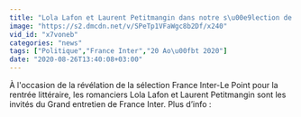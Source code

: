 ```yaml
---
title: "Lola Lafon et Laurent Petitmangin dans notre s\u00e9lection de livres de la rentr\u00e9e"
image: "https://s2.dmcdn.net/v/SPeTp1VFaWgc8b2Df/x240"
vid_id: "x7voneb"
categories: "news"
tags: ["Politique","France Inter","20 Ao\u00fbt 2020"]
date: "2020-08-26T13:40:08+03:00"
---
```

À l'occasion de la révélation de la sélection France Inter-Le Point pour la rentrée littéraire, les romanciers Lola Lafon et Laurent Petitmangin sont les invités du Grand entretien de France Inter. Plus d’info : 

